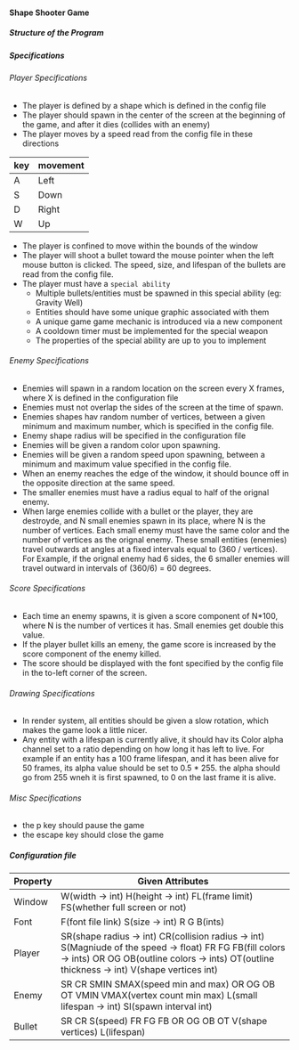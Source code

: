 #### Shape Shooter Game

##### Structure of the Program

##### Specifications

###### Player Specifications

- The player is defined by a shape which is defined in the config file
- The player should spawn in the center of the screen at the beginning of the game, and after it dies (collides with an enemy)
- The player moves by a speed read from the config file in these directions

| key | movement |
| --- | -------- |
| A   | Left     |
| S   | Down     |
| D   | Right    |
| W   | Up       |

- The player is confined to move within the bounds of the window
- The player will shoot a bullet toward the mouse pointer when the left mouse button is clicked. The speed, size, and lifespan of the bullets are read from the config file.
- The player must have a `special ability`
  - Multiple bullets/entities must be spawned in this special ability (eg: Gravity Well)
  - Entities should have some unique graphic associated with them
  - A unique game game mechanic is introduced via a new component
  - A cooldown timer must be implemented for the special weapon
  - The properties of the special ability are up to you to implement

###### Enemy Specifications

- Enemies will spawn in a random location on the screen every X frames, where X is defined in the configuration file
- Enemies must not overlap the sides of the screen at the time of spawn.
- Enemies shapes hav random number of vertices, between a given minimum and maximum number, which is specified in the config file.
- Enemy shape radius will be specified in the configuration file
- Enemies will be given a random color upon spawning.
- Enemies will be given a random speed upon spawning, between a minimum and maximum value specified in the config file.
- When an enemy reaches the edge of the window, it should bounce off in the opposite direction at the same speed.
- The smaller enemies must have a radius equal to half of the orignal enemy.
- When large enemies collide with a bullet or the player, they are destroyde, and N small enemies spawn in its place, where N is the number of vertices. Each small enemy must have the same color and the number of vertices as the orignal enemy. These small entities (enemies) travel outwards at angles at a fixed intervals equal to (360 / vertices).
  For Example, if the orignal enemy had 6 sides, the 6 smaller enemies will travel outward in intervals of (360/6) = 60 degrees.

###### Score Specifications

- Each time an enemy spawns, it is given a score component of N\*100, where N is the number of vertices it has. Small enemies get double this value.
- If the player bullet kills an emeny, the game score is increased by the score component of the enemy killed.
- The score should be displayed with the font specified by the config file in the to-left corner of the screen.

###### Drawing Specifications

- In render system, all entities should be given a slow rotation, which makes the game look a little nicer.
- Any entity with a lifespan is currently alive, it should hav its Color alpha channel set to a ratio depending on how long it has left to live. For example if an entity has a 100 frame lifespan, and it has been alive for 50 frames, its alpha value should be set to 0.5 \* 255. the alpha should go from 255 wneh it is first spawned, to 0 on the last frame it is alive.

###### Misc Specifications

- the p key should pause the game
- the escape key should close the game

##### Configuration file

| Property | Given Attributes                                                                                                                                                                                        |
| -------- | ------------------------------------------------------------------------------------------------------------------------------------------------------------------------------------------------------- |
| Window   | W(width -> int) H(height -> int) FL(frame limit) FS(whether full screen or not)                                                                                                                         |
| Font     | F(font file link) S(size -> int) R G B(ints)                                                                                                                                                            |
| Player   | SR(shape radius -> int) CR(collision radius -> int) S(Magniude of the speed -> float) FR FG FB(fill colors -> ints) OR OG OB(outline colors -> ints) OT(outline thickness -> int) V(shape vertices int) |
| Enemy    | SR CR SMIN SMAX(speed min and max) OR OG OB OT VMIN VMAX(vertex count min max) L(small lifespan -> int) SI(spawn interval int)                                                                          |
| Bullet   | SR CR S(speed) FR FG FB OR OG OB OT V(shape vertices) L(lifespan)                                                                                                                                       |
